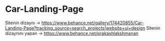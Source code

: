 # Car-Landing-Page

Sitenin dizaynı -> https://www.behance.net/gallery/174420855/Car-Landing-Page?tracking_source=search_projects|website+ui+design
Sitenin dizaynını yapan -> https://www.behance.net/prakashlakshmanan
